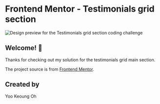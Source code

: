 # Frontend Mentor - Testimonials grid section

![Design preview for the Testimonials grid section coding challenge](./design/desktop-design.jpg)

## Welcome! 👋

Thanks for checking out my solution for the testimonials grid main section.

The project source is from [Frontend Mentor](https://www.frontendmentor.io).

## Created by

Yoo Keoung Oh
